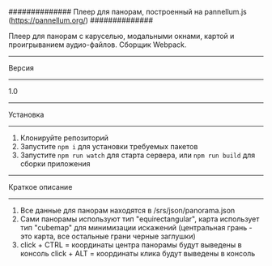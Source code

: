 ##############
Плеер для панорам, построенный на pannellum.js (https://pannellum.org/)
##############

Плеер для панорам с каруселью, модальными окнами, картой и проигрыванием аудио-файлов.
Сборщик Webpack.


******
Версия
******

1.0

*********
Установка
*********

1. Клонируйте репозиторий
2. Запустите ``npm i`` для установки требуемых пакетов
3. Запустите ``npm run watch`` для старта сервера, или ``npm run build`` для сборки приложения

************************
Краткое описание
************************

1. Все данные для панорам находятся в /srs/json/panorama.json
2. Сами панорамы используют тип "equirectangular", карта использует тип "cubemap" для минимизации искажений (центральная грань - это карта, все остальные грани черные заглушки)
3. click + CTRL = координаты центра панорамы будут выведены в консоль
   click + ALT = координаты клика будут выведены в консоль